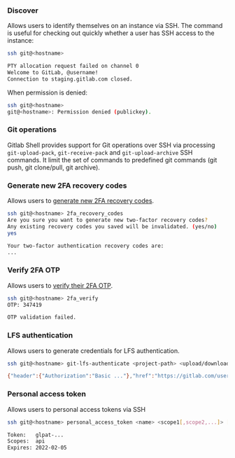 ### Discover

Allows users to identify themselves on an instance via SSH. The command is useful for checking out quickly whether a user has SSH access to the instance:

```bash
ssh git@<hostname>

PTY allocation request failed on channel 0
Welcome to GitLab, @username!
Connection to staging.gitlab.com closed.
```

When permission is denied:

```bash
ssh git@<hostname>
git@<hostname>: Permission denied (publickey).
```

### Git operations

Gitlab Shell provides support for Git operations over SSH via processing `git-upload-pack`, `git-receive-pack` and `git-upload-archive` SSH commands. It limit the set of commands to predefined git commands (git push, git clone/pull, git archive).

### Generate new 2FA recovery codes

Allows users to [generate new 2FA recovery codes](https://docs.gitlab.com/ee/user/profile/account/two_factor_authentication.html#generate-new-recovery-codes-using-ssh).

```bash
ssh git@<hostname> 2fa_recovery_codes
Are you sure you want to generate new two-factor recovery codes?
Any existing recovery codes you saved will be invalidated. (yes/no)
yes

Your two-factor authentication recovery codes are:
...
```

### Verify 2FA OTP

Allows users to [verify their 2FA OTP](https://docs.gitlab.com/ee/security/two_factor_authentication.html#2fa-for-git-over-ssh-operations).

```bash
ssh git@<hostname> 2fa_verify
OTP: 347419

OTP validation failed.
```

### LFS authentication

Allows users to generate credentials for LFS authentication.

```bash
ssh git@<hostname> git-lfs-authenticate <project-path> <upload/download>

{"header":{"Authorization":"Basic ..."},"href":"https://gitlab.com/user/project.git/info/lfs","expires_in":7200}
```

### Personal access token

Allows users to personal access tokens via SSH

```bash
ssh git@<hostname> personal_access_token <name> <scope1[,scope2,...]> [ttl_days]

Token:   glpat-...
Scopes:  api
Expires: 2022-02-05
```
